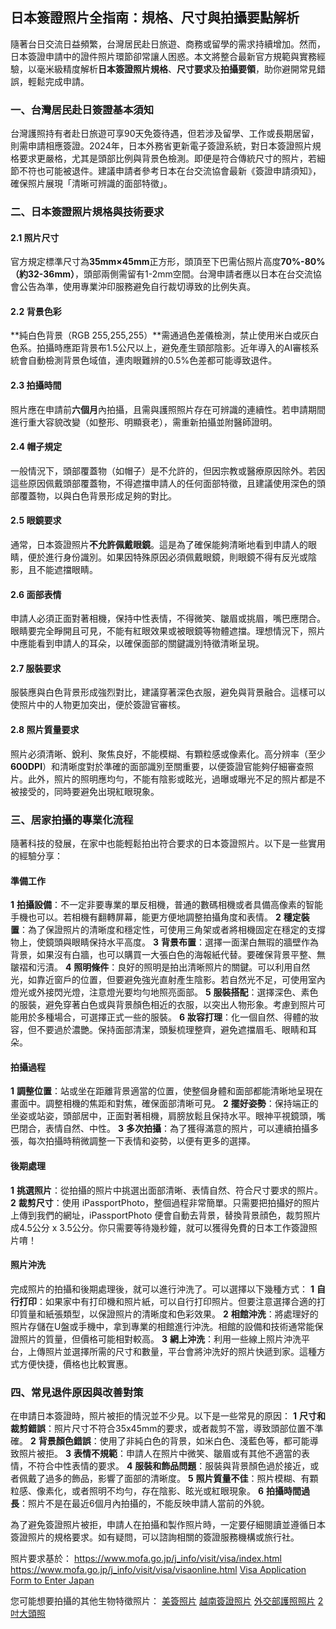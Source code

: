 ## 日本簽證照片全指南：規格、尺寸與拍攝要點解析

隨著台日交流日益頻繁，台灣居民赴日旅遊、商務或留學的需求持續增加。然而，日本簽證申請中的證件照片環節卻常讓人困惑。本文將整合最新官方規範與實務經驗，以毫米級精度解析**日本簽證照片規格**、**尺寸要求**及**拍攝要領**，助你避開常見錯誤，輕鬆完成申請。

### 一、台灣居民赴日簽證基本須知
台灣護照持有者赴日旅遊可享90天免簽待遇，但若涉及留學、工作或長期居留，則需申請相應簽證。2024年，日本外務省更新電子簽證系統，對日本簽證照片規格要求更嚴格，尤其是頭部比例與背景色檢測。即便是符合傳統尺寸的照片，若細節不符也可能被退件。建議申請者參考日本在台交流協會最新《簽證申請須知》，確保照片展現「清晰可辨識的面部特徵」。

### 二、**日本簽證照片規格與技術要求**
#### 2.1 照片尺寸
官方規定標準尺寸為**35mm×45mm**正方形，頭頂至下巴需佔照片高度**70%-80%（約32-36mm）**，頭部兩側需留有1-2mm空間。台灣申請者應以日本在台交流協會公告為準，使用專業沖印服務避免自行裁切導致的比例失真。

#### 2.2 背景色彩
**純白色背景（RGB 255,255,255）**需通過色差儀檢測，禁止使用米白或灰白色系。拍攝時應距背景布1.5公尺以上，避免產生頸部陰影。近年導入的AI審核系統會自動檢測背景色域值，連肉眼難辨的0.5%色差都可能導致退件。

#### 2.3 拍攝時間
照片應在申請前**六個月**內拍攝，且需與護照照片存在可辨識的連續性。若申請期間進行重大容貌改變（如整形、明顯衰老），需重新拍攝並附醫師證明。

#### 2.4 帽子規定
一般情況下，頭部覆蓋物（如帽子）是不允許的，但因宗教或醫療原因除外。若因這些原因佩戴頭部覆蓋物，不得遮擋申請人的任何面部特徵，且建議使用深色的頭部覆蓋物，以與白色背景形成足夠的對比。

#### 2.5 眼鏡要求
通常，日本簽證照片**不允許佩戴眼鏡**。這是為了確保能夠清晰地看到申請人的眼睛，便於進行身份識別。如果因特殊原因必須佩戴眼鏡，則眼鏡不得有反光或陰影，且不能遮擋眼睛。

#### 2.6 面部表情
申請人必須正面對著相機，保持中性表情，不得微笑、皺眉或挑眉，嘴巴應閉合。眼睛要完全睜開且可見，不能有紅眼效果或被眼鏡等物體遮擋。理想情況下，照片中應能看到申請人的耳朵，以確保面部的關鍵識別特徵清晰呈現。

#### 2.7 服裝要求
服裝應與白色背景形成強烈對比，建議穿著深色衣服，避免與背景融合。這樣可以使照片中的人物更加突出，便於簽證官審核。

#### 2.8 照片質量要求
照片必須清晰、銳利、聚焦良好，不能模糊、有顆粒感或像素化。高分辨率（至少**600DPI**）和清晰度對於準確的面部識別至關重要，以便簽證官能夠仔細審查照片。此外，照片的照明應均勻，不能有陰影或眩光，過曝或曝光不足的照片都是不被接受的，同時要避免出現紅眼現象。

### 三、居家拍攝的專業化流程
隨著科技的發展，在家中也能輕鬆拍出符合要求的日本簽證照片。以下是一些實用的經驗分享：
#### 準備工作
**1** **拍攝設備**：不一定非要專業的單反相機，普通的數碼相機或者具備高像素的智能手機也可以。若相機有翻轉屏幕，能更方便地調整拍攝角度和表情。
**2** **穩定裝置**：為了保證照片的清晰度和穩定性，可使用三角架或者將相機固定在穩定的支撐物上，使鏡頭與眼睛保持水平高度。
**3** **背景布置**：選擇一面潔白無瑕的牆壁作為背景，如果沒有白牆，也可以購買一大張白色的海報紙代替。要確保背景平整、無皺褶和污漬。
**4** **照明條件**：良好的照明是拍出清晰照片的關鍵。可以利用自然光，如靠近窗戶的位置，但要避免強光直射產生陰影。若自然光不足，可使用室內燈光或外接閃光燈，注意燈光要均勻地照亮面部。
**5** **服裝搭配**：選擇深色、素色的服裝，避免穿著白色或與背景顏色相近的衣服，以突出人物形象。考慮到照片可能用於多種場合，可選擇正式一些的服裝。
**6** **妝容打理**：化一個自然、得體的妝容，但不要過於濃艷。保持面部清潔，頭髮梳理整齊，避免遮擋眉毛、眼睛和耳朵。

#### 拍攝過程
**1** **調整位置**：站或坐在距離背景適當的位置，使整個身體和面部都能清晰地呈現在畫面中。調整相機的焦距和對焦，確保面部清晰可見。
**2** **擺好姿勢**：保持端正的坐姿或站姿，頭部居中，正面對著相機，肩膀放鬆且保持水平。眼神平視鏡頭，嘴巴閉合，表情自然、中性。
**3** **多次拍攝**：為了獲得滿意的照片，可以連續拍攝多張，每次拍攝時稍微調整一下表情和姿勢，以便有更多的選擇。

#### 後期處理
**1** **挑選照片**：從拍攝的照片中挑選出面部清晰、表情自然、符合尺寸要求的照片。
**2** **裁剪尺寸**：使用 iPassportPhoto，整個過程非常簡單。只需要把拍攝好的照片上傳到我們的網址，iPassportPhoto 便會自動去背景，替換背景顔色，裁剪照片成4.5公分 x 3.5公分。你只需要等待幾秒鐘，就可以獲得免費的日本工作簽證照片唷！

#### 照片沖洗
完成照片的拍攝和後期處理後，就可以進行沖洗了。可以選擇以下幾種方式：
**1** **自行打印**：如果家中有打印機和照片紙，可以自行打印照片。但要注意選擇合適的打印質量和紙張類型，以保證照片的清晰度和色彩效果。
**2** **相館沖洗**：將處理好的照片存儲在U盤或手機中，拿到專業的相館進行沖洗。相館的設備和技術通常能保證照片的質量，但價格可能相對較高。
**3** **網上沖洗**：利用一些線上照片沖洗平台，上傳照片並選擇所需的尺寸和數量，平台會將沖洗好的照片快遞到家。這種方式方便快捷，價格也比較實惠。

### 四、常見退件原因與改善對策
在申請日本簽證時，照片被拒的情況並不少見。以下是一些常見的原因：
**1** **尺寸和裁剪錯誤**：照片尺寸不符合35x45mm的要求，或者裁剪不當，導致頭部位置不準確。
**2** **背景顏色錯誤**：使用了非純白色的背景，如米白色、淺藍色等，都可能導致照片被拒。
**3** **表情不規範**：申請人在照片中微笑、皺眉或有其他不適當的表情，不符合中性表情的要求。
**4** **服裝和飾品問題**：服裝與背景顏色過於接近，或者佩戴了過多的飾品，影響了面部的清晰度。
**5** **照片質量不佳**：照片模糊、有顆粒感、像素化，或者照明不均勻，存在陰影、眩光或紅眼現象。
**6** **拍攝時間過長**：照片不是在最近6個月內拍攝的，不能反映申請人當前的外貌。

為了避免簽證照片被拒，申請人在拍攝和製作照片時，一定要仔細閱讀並遵循日本簽證照片的規格要求。如有疑問，可以諮詢相關的簽證服務機構或旅行社。

照片要求基於：
https://www.mofa.go.jp/j_info/visit/visa/index.html
https://www.mofa.go.jp/j_info/visit/visa/visaonline.html
[Visa Application Form to Enter Japan](https://www.mofa.go.jp/files/000124525.pdf)

您可能想要拍攝的其他生物特徵照片：
[美簽照片](https://ipassportphoto.com/zh-tw/requirements/us-visa-photo)
[越南簽證照片](https://ipassportphoto.com/zh-tw/requirements/vietnamese-visa-photo)
[外交部護照照片](https://ipassportphoto.com/zh-tw/requirements/taiwan-passport-photo)
[2吋大頭照](https://ipassportphoto.com/zh-tw/requirements/35x45mm-photo)



